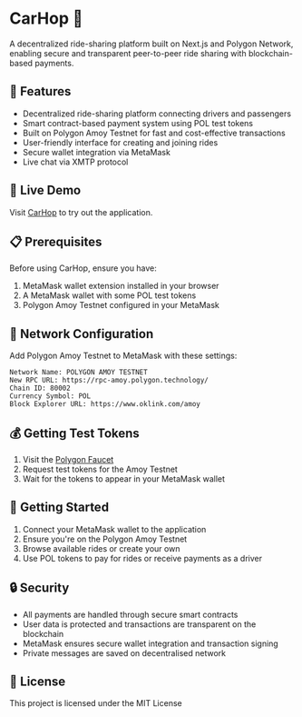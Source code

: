 # CarHop 🚗

A decentralized ride-sharing platform built on Next.js and Polygon Network, enabling secure and transparent peer-to-peer ride sharing with blockchain-based payments.

## 🌟 Features

- Decentralized ride-sharing platform connecting drivers and passengers
- Smart contract-based payment system using POL test tokens
- Built on Polygon Amoy Testnet for fast and cost-effective transactions
- User-friendly interface for creating and joining rides
- Secure wallet integration via MetaMask
- Live chat via XMTP protocol

## 🚀 Live Demo

Visit [CarHop](https://car-hop.vercel.app) to try out the application.

## 📋 Prerequisites

Before using CarHop, ensure you have:

1. MetaMask wallet extension installed in your browser
2. A MetaMask wallet with some POL test tokens
3. Polygon Amoy Testnet configured in your MetaMask

## 🔧 Network Configuration

Add Polygon Amoy Testnet to MetaMask with these settings:

```
Network Name: POLYGON AMOY TESTNET
New RPC URL: https://rpc-amoy.polygon.technology/
Chain ID: 80002
Currency Symbol: POL
Block Explorer URL: https://www.oklink.com/amoy
```

## 💰 Getting Test Tokens

1. Visit the [Polygon Faucet](https://faucet.polygon.technology/)
2. Request test tokens for the Amoy Testnet
3. Wait for the tokens to appear in your MetaMask wallet

## 🏁 Getting Started

1. Connect your MetaMask wallet to the application
2. Ensure you're on the Polygon Amoy Testnet
3. Browse available rides or create your own
4. Use POL tokens to pay for rides or receive payments as a driver

## 🔒 Security

- All payments are handled through secure smart contracts
- User data is protected and transactions are transparent on the blockchain
- MetaMask ensures secure wallet integration and transaction signing
- Private messages are saved on decentralised network

## 📄 License

This project is licensed under the MIT License
